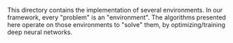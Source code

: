 This directory contains the implementation of several environments. In our
framework, every "problem" is an "environment". The algorithms presented here
operate on those environments to "solve" them, by optimizing/training deep
neural networks.
